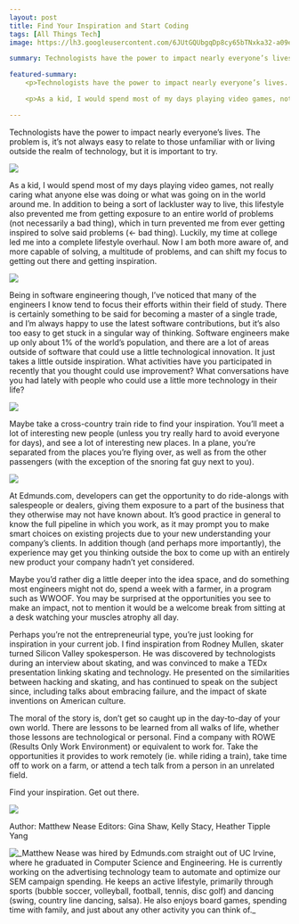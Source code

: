 ```yaml
---
layout: post
title: Find Your Inspiration and Start Coding
tags: [All Things Tech]
image: https://lh3.googleusercontent.com/6JUtGQUbgqDp8cy65bTNxka32-a09ezP5uPjrQVTMdTR5iRiHJ6nlvzLrF3C0QGs68Ojb24m3c16bKec58syQkRS3tFiqYJCO7ERNIA95sVE_-o8p_c_Fe3qG6pgEkrv=s1600

summary: Technologists have the power to impact nearly everyone’s lives. The problem is, it’s not always easy to relate to those unfamiliar with or living outside the realm of technology, but it is important to try.

featured-summary:
    <p>Technologists have the power to impact nearly everyone’s lives. The problem is, it’s not always easy to relate to those unfamiliar with or living outside the realm of technology, but it is important to try.</p>

    <p>As a kid, I would spend most of my days playing video games, not really caring what anyone else was doing or what was going on in the world around me. In addition to being a sort of lackluster way to live, this lifestyle also prevented me from getting exposure to an entire world of problems (not necessarily a bad thing), which in turn prevented me from ever getting inspired to solve said problems.</p>

---
```


Technologists have the power to impact nearly everyone’s lives. The problem is, it’s not always easy to relate to those unfamiliar with or living outside the realm of technology, but it is important to try.


<img src="https://lh6.googleusercontent.com/o6XDGsl21Wuu3LiMiPBxRno6WVJYD5-qKmuPQslp0iWqS5g4po5SbyUNBrIJCUjBwbTJ38xpqX2bqMfU8vLF257NiXgpAomN1KOPgAPy2tIgAEOpL_cpMjI2mORyTF1ADQ=s1600"/>

As a kid, I would spend most of my days playing video games, not really caring what anyone else was doing or what was going on in the world around me. In addition to being a sort of lackluster way to live, this lifestyle also prevented me from getting exposure to an entire world of problems (not necessarily a bad thing), which in turn prevented me from ever getting inspired to solve said problems (<- bad thing). Luckily, my time at college led me into a complete lifestyle overhaul. Now I am both more aware of, and more capable of solving, a multitude of problems, and can shift my focus to getting out there and getting inspiration.

<img src="https://lh6.googleusercontent.com/yuZoCOCbsOm22JHDiEGZxd9JSv_KiqzvxOepe0hu2bJnFYJ2m5NZpQfEQqLPEuC9Y53WDQiyWHkr_AmePhQeYG63clWciJDnsrxn2c8KAooeAfdWmRgRJTazSOqrUb_KZg=s1600"/>

Being in software engineering though, I’ve noticed that many of the engineers I know tend to focus their efforts within their field of study. There is certainly something to be said for becoming a master of a single trade, and I’m always happy to use the latest software contributions, but it’s also too easy to get stuck in a singular way of thinking. Software engineers make up only about 1% of the world’s population, and there are a lot of areas outside of software that could use a little technological innovation. It just takes a little outside inspiration. What activities have you participated in recently that you thought could use improvement? What conversations have you had lately with people who could use a little more technology in their life?

<img src="https://lh3.googleusercontent.com/6JUtGQUbgqDp8cy65bTNxka32-a09ezP5uPjrQVTMdTR5iRiHJ6nlvzLrF3C0QGs68Ojb24m3c16bKec58syQkRS3tFiqYJCO7ERNIA95sVE_-o8p_c_Fe3qG6pgEkrv=s1600">

Maybe take a cross-country train ride to find your inspiration. You’ll meet a lot of interesting new people (unless you try really hard to avoid everyone for days), and see a lot of interesting new places. In a plane, you’re separated from the places you’re flying over, as well as from the other passengers (with the exception of the snoring fat guy next to you).

<img src="https://lh3.googleusercontent.com/pKeovSf0OIgdljKM7dDoHXyeKNNZJLQDVmpLBcrFnzFNXR-4Rktn7vyhanWsXDe1kQ6l70Dv2YwjZzD3Yu_6_F1PJicHoZjGuPp2pfRLmkWFQncW10ARnmUR8jdr0ER_kw=s1600"/>

At Edmunds.com, developers can get the opportunity to do ride-alongs with salespeople or dealers, giving them exposure to a part of the business that they otherwise may not have known about. It’s good practice in general to know the full pipeline in which you work, as it may prompt you to make smart choices on existing projects due to your new understanding your company’s clients. In addition though (and perhaps more importantly), the experience may get you thinking outside the box to come up with an entirely new product your company hadn’t yet considered.

Maybe you’d rather dig a little deeper into the idea space, and do something most engineers might not do, spend a week with a farmer, in a program such as WWOOF. You may be surprised at the opportunities you see to make an impact, not to mention it would be a welcome break from sitting at a desk watching your muscles atrophy all day.


Perhaps you’re not the entrepreneurial type, you’re just looking for inspiration in your current job. I find inspiration from Rodney Mullen, skater turned Silicon Valley spokesperson. He was discovered by technologists during an interview about skating, and was convinced to make a TEDx presentation linking skating and technology. He presented on the similarities between hacking and skating, and has continued to speak on the subject since, including talks about embracing failure, and the impact of skate inventions on American culture.


The moral of the story is, don’t get so caught up in the day-to-day of your own world. There are lessons to be learned from all walks of life, whether those lessons are technological or personal. Find a company with ROWE (Results Only Work Environment) or equivalent to work for. Take the opportunities it provides to work remotely (ie. while riding a train), take time off to work on a farm, or attend a tech talk from a person in an unrelated field.


Find your inspiration.  Get out there.

<img src="https://lh6.googleusercontent.com/OIzp-cfdjVqxYaoWF_7d0dylt2QJDG3e-UxJ1lftlILqSx2cfewCzDkOfX6saanmbPOMML7RHf5Ldi9ClNXK6v08TgoISz7qomPqB4bwev6iC2y5vFDv7MHT6ib7g6qlTQ=s1600"/>

Author: Matthew Nease
Editors: Gina Shaw, Kelly Stacy, Heather Tipple Yang

<div>
<img style="float:left" src="http://1.bp.blogspot.com/-uWbXH3Lt9Ug/Vfn-aIrD3lI/AAAAAAAACTQ/M2FVNs56RII/s1600/Matt.png">    
_Matthew Nease was hired by Edmunds.com straight out of UC Irvine, where he graduated in Computer Science and Engineering. He is currently working on the advertising technology team to automate and optimize our SEM campaign spending. He keeps an active lifestyle, primarily through sports (bubble soccer, volleyball, football, tennis, disc golf) and dancing (swing, country line dancing, salsa).  He also enjoys board games, spending time with family, and just about any other activity you can think of._
</div>



